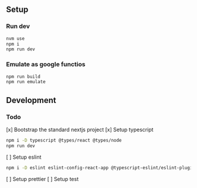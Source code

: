 ## Setup
### Run dev 
```bash
nvm use
npm i
npm run dev
```

### Emulate as google functios
```bash
npm run build
npm run emulate
```

## Development
### Todo
[x] Bootstrap the standard nextjs project
[x] Setup typescript
```bash
npm i -D typescript @types/react @types/node
npm run dev   
```
[ ] Setup eslint
```bash
npm i -D eslint eslint-config-react-app @typescript-eslint/eslint-plugin@^2.17.0 @typescript-eslint/parser@^2.17.0 babel-eslint@^10.0.3 eslint-plugin-flowtype@^3.13.0 eslint-plugin-import@^2.20.0 eslint-plugin-jsx-a11y@^6.2.3 eslint-plugin-react@^7.18.0 eslint-plugin-react-hooks@^1.7.0

```
[ ] Setup prettier
[ ] Setup test
